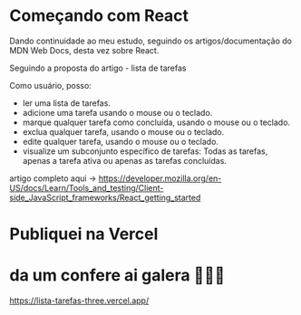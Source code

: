 # Começando com React
Dando continuidade ao meu estudo, seguindo os artigos/documentação do MDN Web Docs, desta vez sobre React.

Seguindo a proposta do artigo - lista de tarefas

Como usuário, posso:
- ler uma lista de tarefas.
- adicione uma tarefa usando o mouse ou o teclado.
- marque qualquer tarefa como concluída, usando o mouse ou o teclado.
- exclua qualquer tarefa, usando o mouse ou o teclado.
- edite qualquer tarefa, usando o mouse ou o teclado.
- visualize um subconjunto específico de tarefas: Todas as tarefas, apenas a tarefa ativa ou apenas as tarefas concluídas.

artigo completo aqui -> https://developer.mozilla.org/en-US/docs/Learn/Tools_and_testing/Client-side_JavaScript_frameworks/React_getting_started

# 
# Publiquei na Vercel
# da um confere ai galera 🧙🏻‍♀️
https://lista-tarefas-three.vercel.app/
